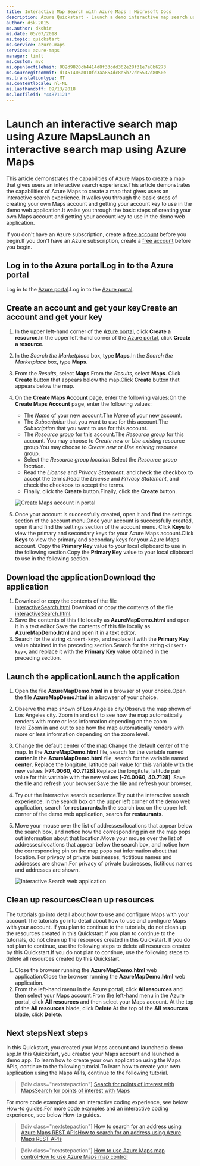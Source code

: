 ```yaml
---
title: Interactive Map Search with Azure Maps | Microsoft Docs
description: Azure Quickstart - Launch a demo interactive map search using Azure Maps
author: dsk-2015
ms.author: dkshir
ms.date: 05/07/2018
ms.topic: quickstart
ms.service: azure-maps
services: azure-maps
manager: timlt
ms.custom: mvc
ms.openlocfilehash: 002d9820cb4414d8f33cdd362e28f31e7e8b6273
ms.sourcegitcommit: d1451406a010fd3aa854dc8e5b77dc5537d8050e
ms.translationtype: MT
ms.contentlocale: nl-NL
ms.lasthandoff: 09/13/2018
ms.locfileid: "44871121"
---
```

# <a name="launch-an-interactive-search-map-using-azure-maps"></a><span data-ttu-id="eed37-103">Launch an interactive search map using Azure Maps</span><span class="sxs-lookup"><span data-stu-id="eed37-103">Launch an interactive search map using Azure Maps</span></span>

<span data-ttu-id="eed37-104">This article demonstrates the capabilities of Azure Maps to create a map that gives users an interactive search experience.</span><span class="sxs-lookup"><span data-stu-id="eed37-104">This article demonstrates the capabilities of Azure Maps to create a map that gives users an interactive search experience.</span></span> <span data-ttu-id="eed37-105">It walks you through the basic steps of creating your own Maps account and getting your account key to use in the demo web application.</span><span class="sxs-lookup"><span data-stu-id="eed37-105">It walks you through the basic steps of creating your own Maps account and getting your account key to use in the demo web application.</span></span> 

<span data-ttu-id="eed37-106">If you don't have an Azure subscription, create a [free account](https://azure.microsoft.com/free/?WT.mc_id=A261C142F) before you begin.</span><span class="sxs-lookup"><span data-stu-id="eed37-106">If you don't have an Azure subscription, create a [free account](https://azure.microsoft.com/free/?WT.mc_id=A261C142F) before you begin.</span></span>


## <a name="log-in-to-the-azure-portal"></a><span data-ttu-id="eed37-107">Log in to the Azure portal</span><span class="sxs-lookup"><span data-stu-id="eed37-107">Log in to the Azure portal</span></span>

<span data-ttu-id="eed37-108">Log in to the [Azure portal](https://portal.azure.com/).</span><span class="sxs-lookup"><span data-stu-id="eed37-108">Log in to the [Azure portal](https://portal.azure.com/).</span></span>

## <a name="create-an-account-and-get-your-key"></a><span data-ttu-id="eed37-109">Create an account and get your key</span><span class="sxs-lookup"><span data-stu-id="eed37-109">Create an account and get your key</span></span>

1. <span data-ttu-id="eed37-110">In the upper left-hand corner of the [Azure portal](https://portal.azure.com), click **Create a resource**.</span><span class="sxs-lookup"><span data-stu-id="eed37-110">In the upper left-hand corner of the [Azure portal](https://portal.azure.com), click **Create a resource**.</span></span>
2. <span data-ttu-id="eed37-111">In the *Search the Marketplace* box, type **Maps**.</span><span class="sxs-lookup"><span data-stu-id="eed37-111">In the *Search the Marketplace* box, type **Maps**.</span></span>
3. <span data-ttu-id="eed37-112">From the *Results*, select **Maps**.</span><span class="sxs-lookup"><span data-stu-id="eed37-112">From the *Results*, select **Maps**.</span></span> <span data-ttu-id="eed37-113">Click **Create** button that appears below the map.</span><span class="sxs-lookup"><span data-stu-id="eed37-113">Click **Create** button that appears below the map.</span></span> 
4. <span data-ttu-id="eed37-114">On the **Create Maps Account** page, enter the following values:</span><span class="sxs-lookup"><span data-stu-id="eed37-114">On the **Create Maps Account** page, enter the following values:</span></span>
    - <span data-ttu-id="eed37-115">The *Name* of your new account.</span><span class="sxs-lookup"><span data-stu-id="eed37-115">The *Name* of your new account.</span></span> 
    - <span data-ttu-id="eed37-116">The *Subscription* that you want to use for this account.</span><span class="sxs-lookup"><span data-stu-id="eed37-116">The *Subscription* that you want to use for this account.</span></span>
    - <span data-ttu-id="eed37-117">The *Resource group* for this account.</span><span class="sxs-lookup"><span data-stu-id="eed37-117">The *Resource group* for this account.</span></span> <span data-ttu-id="eed37-118">You may choose to *Create new* or *Use existing* resource group.</span><span class="sxs-lookup"><span data-stu-id="eed37-118">You may choose to *Create new* or *Use existing* resource group.</span></span>
    - <span data-ttu-id="eed37-119">Select the *Resource group location*.</span><span class="sxs-lookup"><span data-stu-id="eed37-119">Select the *Resource group location*.</span></span>
    - <span data-ttu-id="eed37-120">Read the *License* and *Privacy Statement*, and check the checkbox to accept the terms.</span><span class="sxs-lookup"><span data-stu-id="eed37-120">Read the *License* and *Privacy Statement*, and check the checkbox to accept the terms.</span></span> 
    - <span data-ttu-id="eed37-121">Finally, click the **Create** button.</span><span class="sxs-lookup"><span data-stu-id="eed37-121">Finally, click the **Create** button.</span></span>

    ![Create Maps account in portal](./media/quick-demo-map-app/create-account.png)

5. <span data-ttu-id="eed37-123">Once your account is successfully created, open it and find the settings section of the account menu.</span><span class="sxs-lookup"><span data-stu-id="eed37-123">Once your account is successfully created, open it and find the settings section of the account menu.</span></span> <span data-ttu-id="eed37-124">Click **Keys** to view the primary and secondary keys for your Azure Maps account.</span><span class="sxs-lookup"><span data-stu-id="eed37-124">Click **Keys** to view the primary and secondary keys for your Azure Maps account.</span></span> <span data-ttu-id="eed37-125">Copy the **Primary Key** value to your local clipboard to use in the following section.</span><span class="sxs-lookup"><span data-stu-id="eed37-125">Copy the **Primary Key** value to your local clipboard to use in the following section.</span></span> 

## <a name="download-the-application"></a><span data-ttu-id="eed37-126">Download the application</span><span class="sxs-lookup"><span data-stu-id="eed37-126">Download the application</span></span>

1. <span data-ttu-id="eed37-127">Download or copy the contents of the file [interactiveSearch.html](https://github.com/Azure-Samples/azure-maps-samples/blob/master/src/interactiveSearch.html).</span><span class="sxs-lookup"><span data-stu-id="eed37-127">Download or copy the contents of the file [interactiveSearch.html](https://github.com/Azure-Samples/azure-maps-samples/blob/master/src/interactiveSearch.html).</span></span>
2. <span data-ttu-id="eed37-128">Save the contents of this file locally as **AzureMapDemo.html** and open it in a text editor.</span><span class="sxs-lookup"><span data-stu-id="eed37-128">Save the contents of this file locally as **AzureMapDemo.html** and open it in a text editor.</span></span>
3. <span data-ttu-id="eed37-129">Search for the string `<insert-key>`, and replace it with the **Primary Key** value obtained in the preceding section.</span><span class="sxs-lookup"><span data-stu-id="eed37-129">Search for the string `<insert-key>`, and replace it with the **Primary Key** value obtained in the preceding section.</span></span> 


## <a name="launch-the-application"></a><span data-ttu-id="eed37-130">Launch the application</span><span class="sxs-lookup"><span data-stu-id="eed37-130">Launch the application</span></span>

1. <span data-ttu-id="eed37-131">Open the file **AzureMapDemo.html** in a browser of your choice.</span><span class="sxs-lookup"><span data-stu-id="eed37-131">Open the file **AzureMapDemo.html** in a browser of your choice.</span></span>
2. <span data-ttu-id="eed37-132">Observe the map shown of Los Angeles city.</span><span class="sxs-lookup"><span data-stu-id="eed37-132">Observe the map shown of Los Angeles city.</span></span> <span data-ttu-id="eed37-133">Zoom in and out to see how the map automatically renders with more or less information depending on the zoom level.</span><span class="sxs-lookup"><span data-stu-id="eed37-133">Zoom in and out to see how the map automatically renders with more or less information depending on the zoom level.</span></span> 
3. <span data-ttu-id="eed37-134">Change the default center of the map.</span><span class="sxs-lookup"><span data-stu-id="eed37-134">Change the default center of the map.</span></span> <span data-ttu-id="eed37-135">In the **AzureMapDemo.html** file, search for the variable named **center**.</span><span class="sxs-lookup"><span data-stu-id="eed37-135">In the **AzureMapDemo.html** file, search for the variable named **center**.</span></span> <span data-ttu-id="eed37-136">Replace the longitute, latitude pair value for this variable with the new values **[-74.0060, 40.7128]**.</span><span class="sxs-lookup"><span data-stu-id="eed37-136">Replace the longitute, latitude pair value for this variable with the new values **[-74.0060, 40.7128]**.</span></span> <span data-ttu-id="eed37-137">Save the file and refresh your browser.</span><span class="sxs-lookup"><span data-stu-id="eed37-137">Save the file and refresh your browser.</span></span> 
3. <span data-ttu-id="eed37-138">Try out the interactive search experience.</span><span class="sxs-lookup"><span data-stu-id="eed37-138">Try out the interactive search experience.</span></span> <span data-ttu-id="eed37-139">In the search box on the upper left corner of the demo web application, search for **restaurants**.</span><span class="sxs-lookup"><span data-stu-id="eed37-139">In the search box on the upper left corner of the demo web application, search for **restaurants**.</span></span> 
4. <span data-ttu-id="eed37-140">Move your mouse over the list of addresses/locations that appear below the search box, and notice how the corresponding pin on the map pops out information about that location.</span><span class="sxs-lookup"><span data-stu-id="eed37-140">Move your mouse over the list of addresses/locations that appear below the search box, and notice how the corresponding pin on the map pops out information about that location.</span></span> <span data-ttu-id="eed37-141">For privacy of private businesses, fictitious names and addresses are shown.</span><span class="sxs-lookup"><span data-stu-id="eed37-141">For privacy of private businesses, fictitious names and addresses are shown.</span></span> 

    ![Interactive Search web application](./media/quick-demo-map-app/interactive-search.png)


## <a name="clean-up-resources"></a><span data-ttu-id="eed37-143">Clean up resources</span><span class="sxs-lookup"><span data-stu-id="eed37-143">Clean up resources</span></span>

<span data-ttu-id="eed37-144">The tutorials go into detail about how to use and configure Maps with your account.</span><span class="sxs-lookup"><span data-stu-id="eed37-144">The tutorials go into detail about how to use and configure Maps with your account.</span></span> <span data-ttu-id="eed37-145">If you plan to continue to the tutorials, do not clean up the resources created in this Quickstart.</span><span class="sxs-lookup"><span data-stu-id="eed37-145">If you plan to continue to the tutorials, do not clean up the resources created in this Quickstart.</span></span> <span data-ttu-id="eed37-146">If you do not plan to continue, use the following steps to delete all resources created by this Quickstart.</span><span class="sxs-lookup"><span data-stu-id="eed37-146">If you do not plan to continue, use the following steps to delete all resources created by this Quickstart.</span></span>

1. <span data-ttu-id="eed37-147">Close the browser running the **AzureMapDemo.html** web application.</span><span class="sxs-lookup"><span data-stu-id="eed37-147">Close the browser running the **AzureMapDemo.html** web application.</span></span>
2. <span data-ttu-id="eed37-148">From the left-hand menu in the Azure portal, click **All resources** and then select your Maps account.</span><span class="sxs-lookup"><span data-stu-id="eed37-148">From the left-hand menu in the Azure portal, click **All resources** and then select your Maps account.</span></span> <span data-ttu-id="eed37-149">At the top of the **All resources** blade, click **Delete**.</span><span class="sxs-lookup"><span data-stu-id="eed37-149">At the top of the **All resources** blade, click **Delete**.</span></span>

## <a name="next-steps"></a><span data-ttu-id="eed37-150">Next steps</span><span class="sxs-lookup"><span data-stu-id="eed37-150">Next steps</span></span>

<span data-ttu-id="eed37-151">In this Quickstart, you created your Maps account and launched a demo app.</span><span class="sxs-lookup"><span data-stu-id="eed37-151">In this Quickstart, you created your Maps account and launched a demo app.</span></span> <span data-ttu-id="eed37-152">To learn how to create your own application using the Maps APIs, continue to the following tutorial.</span><span class="sxs-lookup"><span data-stu-id="eed37-152">To learn how to create your own application using the Maps APIs, continue to the following tutorial.</span></span>

> [!div class="nextstepaction"]
> [<span data-ttu-id="eed37-153">Search for points of interest with Maps</span><span class="sxs-lookup"><span data-stu-id="eed37-153">Search for points of interest with Maps</span></span>](./tutorial-search-location.md)

<span data-ttu-id="eed37-154">For more code examples and an interactive coding experience, see below How-to guides.</span><span class="sxs-lookup"><span data-stu-id="eed37-154">For more code examples and an interactive coding experience, see below How-to guides.</span></span>

> [!div class="nextstepaction"]
> [<span data-ttu-id="eed37-155">How to search for an address using Azure Maps REST APIs</span><span class="sxs-lookup"><span data-stu-id="eed37-155">How to search for an address using Azure Maps REST APIs</span></span>](./how-to-search-for-address.md)

> [!div class="nextstepaction"]
> [<span data-ttu-id="eed37-156">How to use Azure Maps map control</span><span class="sxs-lookup"><span data-stu-id="eed37-156">How to use Azure Maps map control</span></span>](./how-to-use-map-control.md)
